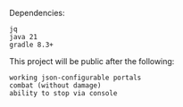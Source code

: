 Dependencies:

	jq
	java 21
	gradle 8.3+

This project will be public after the following:

	working json-configurable portals
	combat (without damage)
	ability to stop via console
